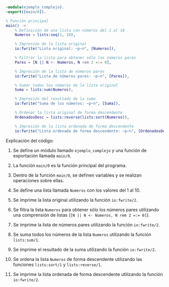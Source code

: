 ```erlang
-module(ejemplo_complejo).
-export([main/0]).

% Función principal
main() ->
    % Definición de una lista con números del 1 al 10
    Numeros = lists:seq(1, 10),

    % Impresión de la lista original
    io:fwrite("Lista original: ~p~n", [Numeros]),

    % Filtrar la lista para obtener sólo los números pares
    Pares = [N || N <- Numeros, N rem 2 =:= 0],

    % Impresión de la lista de números pares
    io:fwrite("Lista de números pares: ~p~n", [Pares]),

    % Sumar todos los números de la lista original
    Suma = lists:sum(Numeros),

    % Impresión del resultado de la suma
    io:fwrite("Suma de los números: ~p~n", [Suma]),

    % Ordenar la lista original de forma descendente
    OrdenadosDesc = lists:reverse(lists:sort(Numeros)),

    % Impresión de la lista ordenada de forma descendente
    io:fwrite("Lista ordenada de forma descendente: ~p~n", [OrdenadosDesc]).
```

Explicación del código:

1. Se define un módulo llamado `ejemplo_complejo` y una función de exportación llamada `main/0`.

2. La función `main/0` es la función principal del programa.

3. Dentro de la función `main/0`, se definen variables y se realizan operaciones sobre ellas.

4. Se define una lista llamada `Numeros` con los valores del 1 al 10.

5. Se imprime la lista original utilizando la función `io:fwrite/2`.

6. Se filtra la lista `Numeros` para obtener sólo los números pares utilizando una comprensión de listas (`[N || N <- Numeros, N rem 2 =:= 0]`).

7. Se imprime la lista de números pares utilizando la función `io:fwrite/2`.

8. Se suma todos los números de la lista `Numeros` utilizando la función `lists:sum/1`.

9. Se imprime el resultado de la suma utilizando la función `io:fwrite/2`.

10. Se ordena la lista `Numeros` de forma descendente utilizando las funciones `lists:sort/1` y `lists:reverse/1`.

11. Se imprime la lista ordenada de forma descendente utilizando la función `io:fwrite/2`.